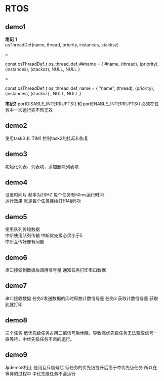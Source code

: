 # RTOS

## demo1

**笔记**
**1**  
osThreadDef(name, thread, priority, instances, stacksz)

=  

const osThreadDef_t os_thread_def_##name = { #name, (thread), (priority), (instances), (stacksz), NULL, NULL }  

=  

const osThreadDef_t os_thread_def_name = { "name", (thread), (priority), (instances), (stacksz) , NULL, NULL }  

**笔记2**
portDISABLE_INTERRUPTS() 和 portENABLE_INTERRUPTS() 必须在任务中一次运行完不然无效

## demo2

使用task3 和 TIM1 控制task2的挂起和恢复  

## demo3

初始化列表、列表项，添加删除列表项

## demo4

设置时间片 频率为20HZ 每个任务有50ms运行时间  
运行效果 就是每个任务连续打印4到5次

## demo5

使用队列传输数据  
中断使用队列传输 中断优先级必须小于5  
中断互传好像有问题  

## demo6

串口接受到数据后调用信号量 通知任务打印串口数据  

## demo7

串口接收数据 任务2发送数据的同时释放计数信号量
任务3 获取计数信号量 获取到就打印  

## demo8

三个任务 低优先级任务占用二值信号后休眠，导致高优先级任务无法获取信号一直等待，中优先级任务不断的运行。


## demo9

与demo8相比 是用互斥信号后 低任务的优先级提升后高于中优先级任务 所以在等待的过程中 中优先级任务不会运行